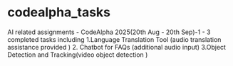# codealpha_tasks
AI related assignments - CodeAlpha 2025(20th Aug - 20th Sep)-1 - 3 completed tasks including 1.Language Translation Tool (audio translation assistance provided ) 2. Chatbot for FAQs (additional audio input) 3.Object Detection and Tracking(video object detection )
